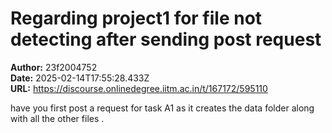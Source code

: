 # Regarding project1 for file not detecting after sending post request

**Author:** 23f2004752  
**Date:** 2025-02-14T17:55:28.433Z  
**URL:** https://discourse.onlinedegree.iitm.ac.in/t/167172/595110

have you first post a request for task A1 as it creates the data folder along with  all the other files .
